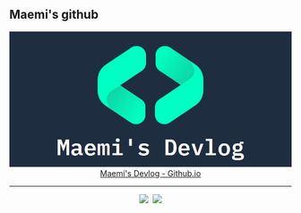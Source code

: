 ## Maemi's github

<div align='center'>

  [![Blog OG Image](/resources/2022-10-11-devlog-icon-with-text-narrow.png)](https://drmaemi.github.io/blog/)<br>[Maemi's Devlog - Github.io](https://drmaemi.github.io/blog/)
</div>

------------------------------------------
<p align='center'>
  <img src="https://github-readme-stats.vercel.app/api?username=DrMaemi&theme=algolia" width="53%">&nbsp
  <img src="https://github-readme-stats.vercel.app/api/top-langs/?username=DrMaemi&layout=compact" width="44%">
</p>